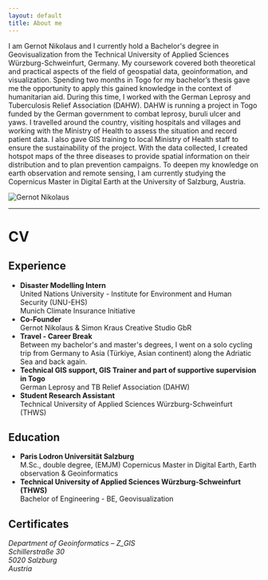 ```yaml
---
layout: default
title: About me
---
```


<div class="about-container">
    <div class="about-text">
        <p>I am Gernot Nikolaus and I currently hold a Bachelor's degree in Geovisualization from the Technical University of Applied Sciences Würzburg-Schweinfurt, Germany. My coursework covered both theoretical and practical aspects of the field of geospatial data, geoinformation, and visualization. Spending two months in Togo for my bachelor’s thesis gave me the opportunity to apply this gained knowledge in the context of humanitarian aid. During this time, I worked with the German Leprosy and Tuberculosis Relief Association (DAHW). DAHW is running a project in Togo funded by the German government to combat leprosy, buruli ulcer and yaws. I travelled around the country, visiting hospitals and villages and working with the Ministry of Health to assess the situation and record patient data. I also gave GIS training to local Ministry of Health staff to ensure the sustainability of the project. With the data collected, I created hotspot maps of the three diseases to provide spatial information on their distribution and to plan prevention campaigns. To deepen my knowledge on earth observation and remote sensing, I am currently studying the Copernicus Master in Digital Earth at the University of Salzburg, Austria.</p>
    </div>
    <img src="{{ "/assets/images/GernotNikolaus_portrait.jpg" | relative_url }}" alt="Gernot Nikolaus" class="about-image">
</div>

<hr class="section-divider">

<h1>CV</h1>
<h2>Experience</h2>
<ul>
    <li>
        <strong>Disaster Modelling Intern</strong>
        <br>United Nations University - Institute for Environment and Human Security (UNU-EHS)
        <br>Munich Climate Insurance Initiative
    </li>
    <li>
        <strong>Co-Founder</strong>
        <br>Gernot Nikolaus & Simon Kraus Creative Studio GbR
    </li>
    <li>
        <strong>Travel - Career Break</strong>
        <br>Between my bachelor's and master's degrees, I went on a solo cycling trip from Germany to Asia (Türkiye, Asian continent) along the Adriatic Sea and back again.
    </li>
    <li>
        <strong>Technical GIS support, GIS Trainer and part of supportive supervision in Togo</strong>
        <br> German Leprosy and TB Relief Association (DAHW)
    </li>
    <li>
        <strong>Student Research Assistant</strong>
        <br> Technical University of Applied Sciences Würzburg-Schweinfurt (THWS)
    </li>
</ul>

<h2>Education</h2>
<ul>
    <li>
        <strong>Paris Lodron Universität Salzburg</strong>
        <br>M.Sc., double degree, (EMJM) Copernicus Master in Digital Earth, Earth observation & Geoinformatics
    </li>
    <li>
        <strong>Technical University of Applied Sciences Würzburg-Schweinfurt (THWS)</strong>
        <br>Bachelor of Engineering - BE, Geovisualization
    </li>
</ul>


<h2>Certificates</h2>

*Department of Geoinformatics – Z_GIS*  
*Schillerstraße 30*  
*5020 Salzburg*  
*Austria*  
